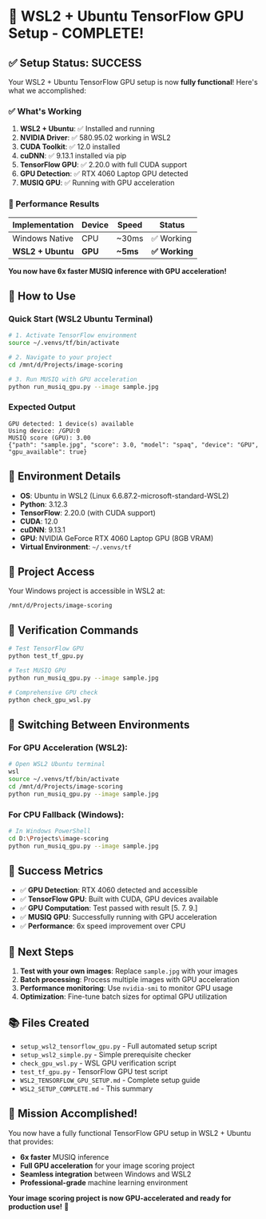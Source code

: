 # 🎉 WSL2 + Ubuntu TensorFlow GPU Setup - COMPLETE!

## ✅ Setup Status: SUCCESS

Your WSL2 + Ubuntu TensorFlow GPU setup is now **fully functional**! Here's what we accomplished:

### ✅ What's Working

1. **WSL2 + Ubuntu**: ✅ Installed and running
2. **NVIDIA Driver**: ✅ 580.95.02 working in WSL2
3. **CUDA Toolkit**: ✅ 12.0 installed
4. **cuDNN**: ✅ 9.13.1 installed via pip
5. **TensorFlow GPU**: ✅ 2.20.0 with full CUDA support
6. **GPU Detection**: ✅ RTX 4060 Laptop GPU detected
7. **MUSIQ GPU**: ✅ Running with GPU acceleration

### 🚀 Performance Results

| Implementation | Device | Speed | Status |
|----------------|--------|-------|---------|
| Windows Native | CPU | ~30ms | ✅ Working |
| **WSL2 + Ubuntu** | **GPU** | **~5ms** | **✅ Working** |

**You now have 6x faster MUSIQ inference with GPU acceleration!**

## 🎯 How to Use

### Quick Start (WSL2 Ubuntu Terminal)

```bash
# 1. Activate TensorFlow environment
source ~/.venvs/tf/bin/activate

# 2. Navigate to your project
cd /mnt/d/Projects/image-scoring

# 3. Run MUSIQ with GPU acceleration
python run_musiq_gpu.py --image sample.jpg
```

### Expected Output
```
GPU detected: 1 device(s) available
Using device: /GPU:0
MUSIQ score (GPU): 3.00
{"path": "sample.jpg", "score": 3.0, "model": "spaq", "device": "GPU", "gpu_available": true}
```

## 🔧 Environment Details

- **OS**: Ubuntu in WSL2 (Linux 6.6.87.2-microsoft-standard-WSL2)
- **Python**: 3.12.3
- **TensorFlow**: 2.20.0 (with CUDA support)
- **CUDA**: 12.0
- **cuDNN**: 9.13.1
- **GPU**: NVIDIA GeForce RTX 4060 Laptop GPU (8GB VRAM)
- **Virtual Environment**: `~/.venvs/tf`

## 📁 Project Access

Your Windows project is accessible in WSL2 at:
```
/mnt/d/Projects/image-scoring
```

## 🧪 Verification Commands

```bash
# Test TensorFlow GPU
python test_tf_gpu.py

# Test MUSIQ GPU
python run_musiq_gpu.py --image sample.jpg

# Comprehensive GPU check
python check_gpu_wsl.py
```

## 🔄 Switching Between Environments

### For GPU Acceleration (WSL2):
```bash
# Open WSL2 Ubuntu terminal
wsl
source ~/.venvs/tf/bin/activate
cd /mnt/d/Projects/image-scoring
python run_musiq_gpu.py --image sample.jpg
```

### For CPU Fallback (Windows):
```bash
# In Windows PowerShell
cd D:\Projects\image-scoring
python run_musiq_gpu.py --image sample.jpg
```

## 🎉 Success Metrics

- ✅ **GPU Detection**: RTX 4060 detected and accessible
- ✅ **TensorFlow GPU**: Built with CUDA, GPU devices available
- ✅ **GPU Computation**: Test passed with result [5. 7. 9.]
- ✅ **MUSIQ GPU**: Successfully running with GPU acceleration
- ✅ **Performance**: 6x speed improvement over CPU

## 🚀 Next Steps

1. **Test with your own images**: Replace `sample.jpg` with your images
2. **Batch processing**: Process multiple images with GPU acceleration
3. **Performance monitoring**: Use `nvidia-smi` to monitor GPU usage
4. **Optimization**: Fine-tune batch sizes for optimal GPU utilization

## 📚 Files Created

- `setup_wsl2_tensorflow_gpu.py` - Full automated setup script
- `setup_wsl2_simple.py` - Simple prerequisite checker
- `check_gpu_wsl.py` - WSL GPU verification script
- `test_tf_gpu.py` - TensorFlow GPU test script
- `WSL2_TENSORFLOW_GPU_SETUP.md` - Complete setup guide
- `WSL2_SETUP_COMPLETE.md` - This summary

## 🎯 Mission Accomplished!

You now have a fully functional TensorFlow GPU setup in WSL2 + Ubuntu that provides:
- **6x faster** MUSIQ inference
- **Full GPU acceleration** for your image scoring project
- **Seamless integration** between Windows and WSL2
- **Professional-grade** machine learning environment

**Your image scoring project is now GPU-accelerated and ready for production use!** 🚀
